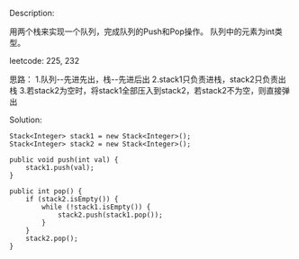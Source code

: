 Description:

用两个栈来实现一个队列，完成队列的Push和Pop操作。 队列中的元素为int类型。

leetcode: 225, 232

思路：
1.队列--先进先出，栈--先进后出
2.stack1只负责进栈，stack2只负责出栈
3.若stack2为空时，将stack1全部压入到stack2，若stack2不为空，则直接弹出 

Solution:

```
Stack<Integer> stack1 = new Stack<Integer>();
Stack<Integer> stack2 = new Stack<Integer>();

public void push(int val) {
    stack1.push(val);
}

public int pop() {
    if (stack2.isEmpty()) {
        while (!stack1.isEmpty()) {
            stack2.push(stack1.pop());
        }
    }
    stack2.pop();
}
```
